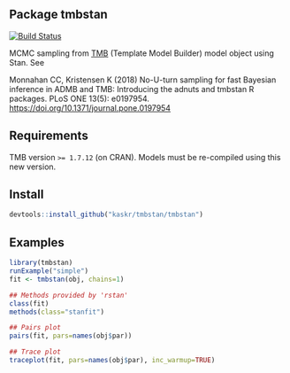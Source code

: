 ## Package tmbstan

[![Build Status](https://travis-ci.org/kaskr/tmbstan.svg?branch=master)](https://travis-ci.org/kaskr/tmbstan)

MCMC sampling from [TMB](https://github.com/kaskr/adcomp/wiki) (Template Model Builder) model object using Stan. See

Monnahan CC, Kristensen K (2018) No-U-turn sampling for fast Bayesian inference in ADMB and TMB: Introducing the adnuts and tmbstan R packages. PLoS ONE 13(5): e0197954. https://doi.org/10.1371/journal.pone.0197954

## Requirements

TMB version `>= 1.7.12` (on CRAN). Models must be re-compiled using
this new version.

## Install

```r
devtools::install_github("kaskr/tmbstan/tmbstan")
```

## Examples

```r
library(tmbstan)
runExample("simple")
fit <- tmbstan(obj, chains=1)

## Methods provided by 'rstan'
class(fit)
methods(class="stanfit")

## Pairs plot
pairs(fit, pars=names(obj$par))

## Trace plot
traceplot(fit, pars=names(obj$par), inc_warmup=TRUE)
```
